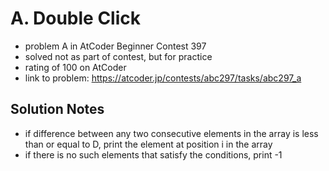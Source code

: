 # A. Double Click

* problem A in AtCoder Beginner Contest 397
* solved not as part of contest, but for practice
* rating of 100 on AtCoder
* link to problem: https://atcoder.jp/contests/abc297/tasks/abc297_a

## Solution Notes

* if difference between any two consecutive elements in the array is less than or equal to D, print the element at position i in the array
* if there is no such elements that satisfy the conditions, print -1